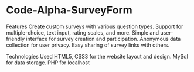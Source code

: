 # Code-Alpha-SurveyForm
Features
Create custom surveys with various question types.
Support for multiple-choice, text input, rating scales, and more.
Simple and user-friendly interface for survey creation and participation.
Anonymous data collection for user privacy.
Easy sharing of survey links with others.

Technologies Used
HTML5, CSS3 for the website layout and design.
MySql for data storage.
PHP for localhost

